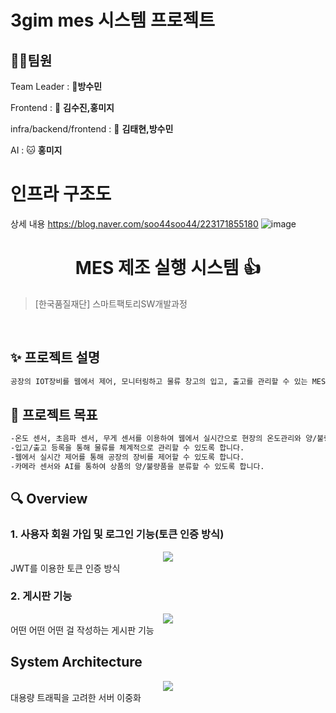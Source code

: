 # 3gim mes 시스템 프로젝트

## 🤼‍♂️팀원

Team Leader : 🐯**방수민**

Frontend : 🐶 **김수진,홍미지**

infra/backend/frontend : 🐺 **김태현,방수민**

AI : 🐱 **홍미지**

      
# 인프라 구조도
상세 내용 https://blog.naver.com/soo44soo44/223171855180
![image](https://github.com/sumin34/3gim/assets/73535327/1f345e7d-4a15-4837-96d4-28db2299dcd5)


<h1 align="center"> MES 제조 실행 시스템 👍</h1>


<center>
</center>

> [한국품질재단] 스마트팩토리SW개발과정


<br>

## ✨ 프로젝트 설명

```sh
공장의 IOT장비를 웹에서 제어, 모니터링하고 물류 창고의 입고, 출고를 관리할 수 있는 MES 시스템입니다.
```


## 📌 프로젝트 목표

```sh
-온도 센서, 초음파 센서, 무게 센서를 이용하여 웹에서 실시간으로 현장의 온도관리와 양/불량품을 관리할 수 있도록 합니다.
-입고/출고 등록을 통해 물류를 체계적으로 관리할 수 있도록 합니다.
-웹에서 실시간 제어를 통해 공장의 장비를 제어할 수 있도록 합니다.
-카메라 센서와 AI를 통하여 상품의 양/불량품을 분류할 수 있도록 합니다.
```


## 🔍 Overview

### 1. 사용자 회원 가입 및 로그인 기능(토큰 인증 방식)

<center>
    <img src="./img/pic2.png" />
</center>
JWT를 이용한 토큰 인증 방식

<br>

### 2. 게시판 기능

<center>
    <img src="./img/pic1.png" />
</center>
어떤 어떤 어떤 걸 작성하는 게시판 기능

<br>


## System Architecture

<center>
    <img src="./img/pic2.png" />
</center>
대용량 트래픽을 고려한 서버 이중화

<br>

